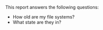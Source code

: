 This report answers the following questions:

- How old are my file systems?
- What state are they in?
